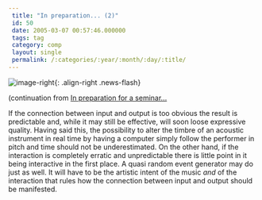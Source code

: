 ```yaml
---
 title: "In preparation... (2)"
 id: 50
 date: 2005-03-07 00:57:46.000000
 tags: tag
 category: comp
 layout: single
 permalink: /:categories/:year/:month/:day/:title/
---
```

![image-right](/assets/images/){: .align-right .news-flash}

(continuation from <a href="http://www.henrikfrisk.com/diary/archives/2005/03/in_preparation.php">In preparation for a seminar...</a>


If the connection between input and output is too obvious the result is predictable and, while it may still be effective, will soon loose expressive quality. Having said this, the possibility to alter the timbre of an acoustic instrument in real time by having a computer simply follow the performer in pitch and time should not be underestimated. On the other hand, if the interaction is completely erratic and unpredictable there is little point in it being interactive in the first place. A quasi random event generator may do just as well. It will have to be the artistic intent of the music <em>and</em> of the interaction that rules how the connection between input and output should be manifested.

